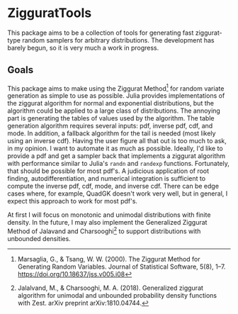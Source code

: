 # ZigguratTools

This package aims to be a collection of tools for generating fast ziggurat-type random samplers for arbitrary distributions. The development has barely begun, so it is very much a work in progress.

## Goals

This package aims to make using the Ziggurat Method[^1] for random variate generation as simple to use as possible. Julia provides implementations of the ziggurat algorithm for normal and exponential distributions, but the algorithm could be applied to a large class of distributions. The annoying part is generating the tables of values used by the algorithm. The table generation algorithm requires several inputs: pdf, inverse pdf, cdf, and mode. In addition, a fallback algorithm for the tail is needed (most likely using an inverse cdf). Having the user figure all that out is too much to ask, in my opinion. I want to automate it as much as possible. Ideally, I'd like to provide a pdf and get a sampler back that implements a ziggurat algorithm with performance similar to Julia's `randn` and `randexp` functions. Fortunately, that should be possible for most pdf's. A judicious application of root finding, autodifferentiation, and numerical integration is sufficient to compute the inverse pdf, cdf, mode, and inverse cdf. There can be edge cases where, for example, QuadGK doesn't work very well, but in general, I expect this approach to work for most pdf's. 

At first I will focus on monotonic and unimodal distributions with finite density. In the future, I may also implement the Generalized Ziggurat Method of Jalavand and Charsooghi[^2] to support distributions with unbounded densities.

[^1]: Marsaglia, G., & Tsang, W. W. (2000). The Ziggurat Method for Generating Random Variables. Journal of Statistical Software, 5(8), 1–7. https://doi.org/10.18637/jss.v005.i08
[^2]: Jalalvand, M., & Charsooghi, M. A. (2018). Generalized ziggurat algorithm for unimodal and unbounded probability density functions with Zest. arXiv preprint arXiv:1810.04744.

